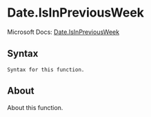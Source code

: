 ---
---

# Date.IsInPreviousWeek

Microsoft Docs: [Date.IsInPreviousWeek](https://docs.microsoft.com/en-us/powerquery-m/date-isinpreviousweek)

## Syntax

```
Syntax for this function.
```

## About

About this function.

